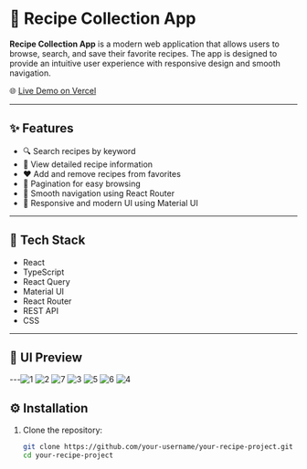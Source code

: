 <!-- @format -->

# 🥗 Recipe Collection App

**Recipe Collection App** is a modern web application that allows users to browse, search, and save their favorite recipes. The app is designed to provide an intuitive user experience with responsive design and smooth navigation.

🌐 [Live Demo on Vercel](https://technical-assignment-alpha.vercel.app/)

---

## ✨ Features

- 🔍 Search recipes by keyword
- 📖 View detailed recipe information
- ❤️ Add and remove recipes from favorites
- 📄 Pagination for easy browsing
- 🧭 Smooth navigation using React Router
- 💅 Responsive and modern UI using Material UI

---

## 🚀 Tech Stack

- React
- TypeScript
- React Query
- Material UI
- React Router
- REST API
- CSS

---

## 📸 UI Preview

---![1](https://github.com/user-attachments/assets/b11c9999-483d-4f9f-9732-84e2bba26fe8)
![2](https://github.com/user-attachments/assets/7ddbb6fa-9db5-4764-87a5-b81503f8f55b)
![7](https://github.com/user-attachments/assets/5c758345-83f6-44b7-911c-d80b31159464)
![3](https://github.com/user-attachments/assets/08917a1b-4f31-444d-ac6f-ba342989d602)
![5](https://github.com/user-attachments/assets/00bef082-6b3a-48e2-87dd-41de86977e40)
![6](https://github.com/user-attachments/assets/3d08a911-f7d5-4a17-a931-806369bcd085)
![4](https://github.com/user-attachments/assets/22901e56-5855-4d0a-95b9-92f319df4816)


## ⚙️ Installation

1. Clone the repository:

   ```bash
   git clone https://github.com/your-username/your-recipe-project.git
   cd your-recipe-project
   ```
